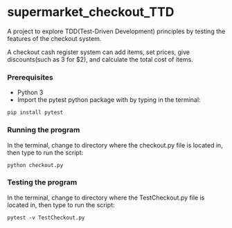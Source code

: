 # supermarket_checkout_TTD
A project to explore TDD(Test-Driven Development) principles by testing the features of the checkout system.

A checkout cash register system can add items, set prices, give discounts(such as 3 for $2), and calculate the total cost of items.

### Prerequisites

 * Python 3
 * Import the pytest python package with by typing in the terminal:
 
```
pip install pytest
```

### Running the program
 
In the terminal, change to directory where the checkout.py file is located in, then type to run the script:

```
python checkout.py
```

### Testing the program

In the terminal, change to directory where the TestCheckout.py file is located in, then type to run the script:

```
pytest -v TestCheckout.py
```
